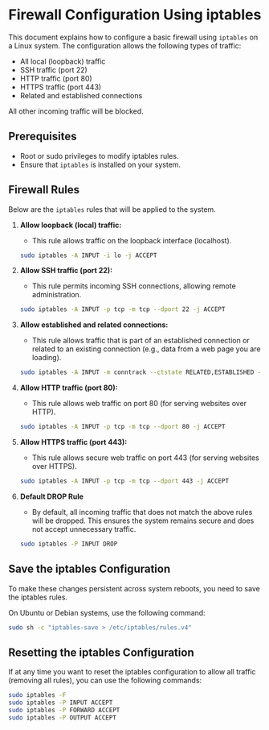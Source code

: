 # Firewall Configuration Using iptables

This document explains how to configure a basic firewall using `iptables` on a Linux system. The configuration allows the following types of traffic:
- All local (loopback) traffic
- SSH traffic (port 22)
- HTTP traffic (port 80)
- HTTPS traffic (port 443)
- Related and established connections

All other incoming traffic will be blocked.

## Prerequisites

- Root or sudo privileges to modify iptables rules.
- Ensure that `iptables` is installed on your system.

## Firewall Rules

Below are the `iptables` rules that will be applied to the system.

1. **Allow loopback (local) traffic:**
   - This rule allows traffic on the loopback interface (localhost).

   ```bash
   sudo iptables -A INPUT -i lo -j ACCEPT
   ```
2. **Allow SSH traffic (port 22):**
   - This rule permits incoming SSH connections, allowing remote administration.
   ```bash
   sudo iptables -A INPUT -p tcp -m tcp --dport 22 -j ACCEPT
   ```
3. **Allow established and related connections:**
   - This rule allows traffic that is part of an established connection or related to an existing connection (e.g., data from a web page you are loading).
   ```bash
   sudo iptables -A INPUT -m conntrack --ctstate RELATED,ESTABLISHED -j ACCEPT
   ```
4. **Allow HTTP traffic (port 80):**
   - This rule allows web traffic on port 80 (for serving websites over HTTP).
   ```bash
   sudo iptables -A INPUT -p tcp -m tcp --dport 80 -j ACCEPT
   ```
5. **Allow HTTPS traffic (port 443):**
   - This rule allows secure web traffic on port 443 (for serving websites over HTTPS).
   ```bash
   sudo iptables -A INPUT -p tcp -m tcp --dport 443 -j ACCEPT
   ```
6. **Default DROP Rule**
   - By default, all incoming traffic that does not match the above rules will be dropped. This ensures the system remains secure and does not accept unnecessary traffic.
   ```bash
   sudo iptables -P INPUT DROP
   ```
## Save the iptables Configuration

To make these changes persistent across system reboots, you need to save the iptables rules.

On Ubuntu or Debian systems, use the following command:
```bash
sudo sh -c "iptables-save > /etc/iptables/rules.v4"
```

## Resetting the iptables Configuration

If at any time you want to reset the iptables configuration to allow all traffic (removing all rules), you can use the following commands:
```bash
sudo iptables -F
sudo iptables -P INPUT ACCEPT
sudo iptables -P FORWARD ACCEPT
sudo iptables -P OUTPUT ACCEPT
```
